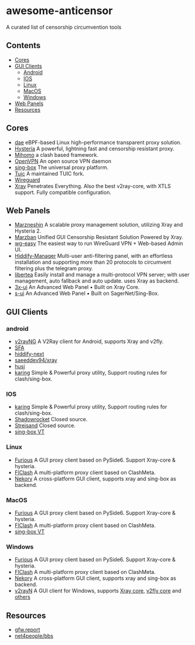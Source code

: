 # awesome-anticensor
A curated list of censorship circumvention tools

## Contents
- [Cores](#cores)
- [GUI Clients](#gui-clients)
  - [Android](#android)
  - [IOS](#ios)
  - [Linux](#linux)
  - [MacOS](#macos)
  - [Windows](#windows)
- [Web Panels](#web-panels)
- [Resources](#resources)

## Cores

- [dae](https://github.com/daeuniverse/dae) eBPF-based Linux high-performance transparent proxy solution.
- [Hysteria](https://github.com/apernet/hysteria) A powerful, lightning fast and censorship resistant proxy.
- [Mihomo](https://github.com/MetaCubeX/mihomo) a clash based framework.
- [OpenVPN](https://github.com/OpenVPN/openvpn) An open source VPN daemon
- [sing-box](https://github.com/SagerNet/sing-box) The universal proxy platform.
- [Tuic](https://github.com/Itsusinn/tuic) A maintained TUIC fork.
- [Wireguard](https://www.wireguard.com/)
- [Xray](https://github.com/xtls/xray-core) Penetrates Everything. Also the best v2ray-core, with XTLS support. Fully compatible configuration.

## Web Panels
- [Marzneshin](https://github.com/marzneshin/marzneshin) A scalable proxy management solution, utilizing Xray and Hysteria 2.
- [Marzban](https://github.com/gozargah/marzban) Unified GUI Censorship Resistant Solution Powered by Xray.
- [wg-easy](https://github.com/wg-easy/wg-easy) The easiest way to run WireGuard VPN + Web-based Admin UI.
- [Hiddify-Manager](https://github.com/hiddify/Hiddify-Manager) Multi-user anti-filtering panel, with an effortless installation and supporting more than 20 protocols to circumvent filtering plus the telegram proxy.
- [libertea](https://github.com/VZiChoushaDui/Libertea) Easily install and manage a multi-protocol VPN server; with user management, auto fallback and auto update. uses Xray as backend.
- [3x-ui](https://github.com/MHSanaei/3x-ui) An Advanced Web Panel • Built on Xray Core.
- [s-ui](https://github.com/alireza0/s-ui) An Advanced Web Panel • Built on SagerNet/Sing-Box.

## GUI Clients

### android

- [v2rayNG](https://github.com/2dust/v2rayNG) A V2Ray client for Android, supports Xray and v2fly.
- [SFA](https://github.com/SagerNet/sing-box/)
- [hiddify-next](https://github.com/hiddify/hiddify-next)
- [saeeddev94/xray](https://github.com/SaeedDev94/Xray)
- [husi](https://github.com/xchacha20-poly1305/husi)
- [karing](https://github.com/KaringX/karing) Simple & Powerful proxy utility, Support routing rules for clash/sing-box.

### IOS
- [karing](https://github.com/KaringX/karing) Simple & Powerful proxy utility, Support routing rules for clash/sing-box.
- [Shadowrocket](https://apps.apple.com/us/app/shadowrocket/id932747118) Closed source.
- [Streisand](https://apps.apple.com/us/app/streisand/id6450534064) Closed source.
- [sing-box VT](https://apps.apple.com/us/app/sing-box-vt/id6673731168)

### Linux
- [Furious](https://github.com/LorenEteval/Furious/) A GUI proxy client based on PySide6. Support Xray-core & hysteria.
- [FlClash](https://github.com/chen08209/FlClash) A multi-platform proxy client based on ClashMeta.
- [Nekory](https://github.com/MatsuriDayo/nekoray) A cross-platform GUI client, supports xray and sing-box as backend.

### MacOS
- [Furious](https://github.com/LorenEteval/Furious/) A GUI proxy client based on PySide6. Support Xray-core & hysteria.
- [FlClash](https://github.com/chen08209/FlClash) A multi-platform proxy client based on ClashMeta.
- [sing-box VT](https://apps.apple.com/us/app/sing-box-vt/id6673731168)


### Windows
- [Furious](https://github.com/LorenEteval/Furious/) A GUI proxy client based on PySide6. Support Xray-core & hysteria.
- [FlClash](https://github.com/chen08209/FlClash) A multi-platform proxy client based on ClashMeta.
- [Nekory](https://github.com/MatsuriDayo/nekoray) A cross-platform GUI client, supports xray and sing-box as backend.
- [v2rayN](https://github.com/2dust/v2rayN) A GUI client for Windows, supports [Xray core](https://github.com/XTLS/Xray-core), [v2fly core](https://github.com/v2fly/v2ray-core) and [others](https://github.com/2dust/v2rayN/wiki/List-of-supported-cores)

## Resources
- [gfw.report](https://gfw.report)
- [net4people/bbs](https://github.com/net4people/bbs)

